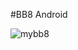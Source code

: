 #BB8 Android

![mybb8](https://user-images.githubusercontent.com/11010268/52165920-8b136a00-26cc-11e9-9da1-add75bdec31f.PNG)
